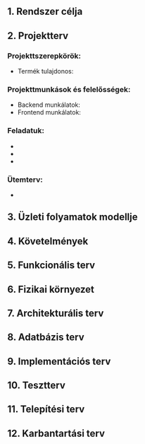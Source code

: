 ## 1. Rendszer célja



## 2. Projektterv

### Projekttszerepkörök:
  * Termék tulajdonos: 
### Projekttmunkások és felelősségek:
  * Backend munkálatok: 
  * Frontend munkálatok: 

### Feladatuk: 
- 
- 
- 

### Ütemterv:
 - 

 ## 3. Üzleti folyamatok modellje


 ## 4. Követelmények


  ## 5. Funkcionális terv

  
## 6. Fizikai környezet



## 7. Architekturális terv



## 8. Adatbázis terv



## 9. Implementációs terv



## 10. Tesztterv



## 11. Telepítési terv



## 12. Karbantartási terv





